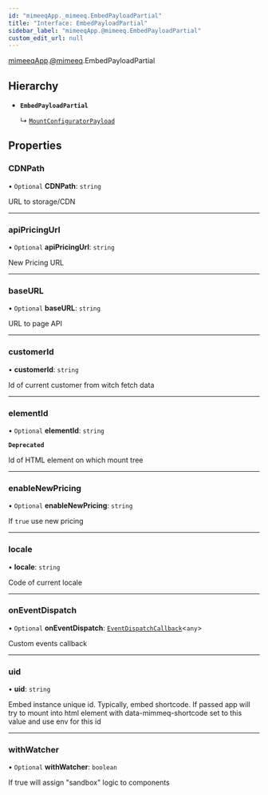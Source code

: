 ```yaml
---
id: "mimeeqApp._mimeeq.EmbedPayloadPartial"
title: "Interface: EmbedPayloadPartial"
sidebar_label: "mimeeqApp.@mimeeq.EmbedPayloadPartial"
custom_edit_url: null
---
```


[mimeeqApp](../modules/mimeeqApp.md).[@mimeeq](../namespaces/mimeeqApp._mimeeq.md).EmbedPayloadPartial

## Hierarchy

- **`EmbedPayloadPartial`**

  ↳ [`MountConfiguratorPayload`](mimeeqApp._mimeeq.MountConfiguratorPayload.md)

## Properties

### CDNPath

• `Optional` **CDNPath**: `string`

URL to storage/CDN

___

### apiPricingUrl

• `Optional` **apiPricingUrl**: `string`

New Pricing URL

___

### baseURL

• `Optional` **baseURL**: `string`

URL to page API

___

### customerId

• **customerId**: `string`

Id of current customer from witch fetch data

___

### elementId

• `Optional` **elementId**: `string`

**`Deprecated`**

Id of HTML element on which mount tree

___

### enableNewPricing

• `Optional` **enableNewPricing**: `string`

If `true` use new pricing

___

### locale

• **locale**: `string`

Code of current locale

___

### onEventDispatch

• `Optional` **onEventDispatch**: [`EventDispatchCallback`](../namespaces/mimeeqApp._mimeeq.md#eventdispatchcallback)<`any`\>

Custom events callback

___

### uid

• **uid**: `string`

Embed instance unique id. Typically, embed shortcode. If passed app will try to mount into html element with data-mimmeq-shortcode set to this value and use env for this id

___

### withWatcher

• `Optional` **withWatcher**: `boolean`

If true will assign "sandbox" logic to components
